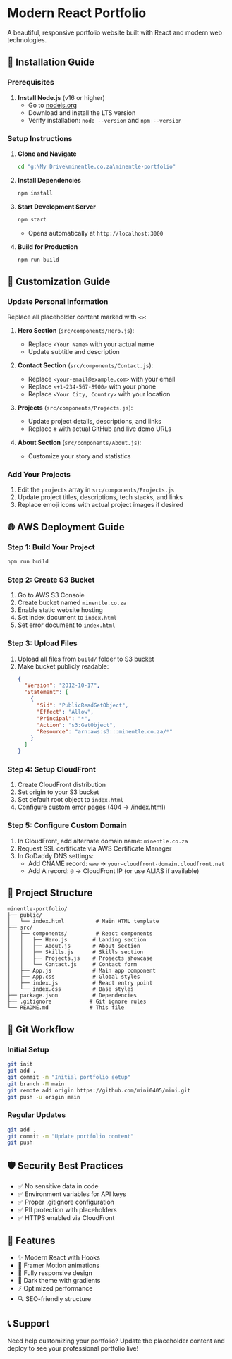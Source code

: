 # Modern React Portfolio

A beautiful, responsive portfolio website built with React and modern web technologies.

## 🚀 Installation Guide

### Prerequisites
1. **Install Node.js** (v16 or higher)
   - Go to [nodejs.org](https://nodejs.org/)
   - Download and install the LTS version
   - Verify installation: `node --version` and `npm --version`

### Setup Instructions

1. **Clone and Navigate**
   ```bash
   cd "g:\My Drive\minentle.co.za\minentle-portfolio"
   ```

2. **Install Dependencies**
   ```bash
   npm install
   ```

3. **Start Development Server**
   ```bash
   npm start
   ```
   - Opens automatically at `http://localhost:3000`

4. **Build for Production**
   ```bash
   npm run build
   ```

## 🎨 Customization Guide

### Update Personal Information
Replace all placeholder content marked with `<>`:

1. **Hero Section** (`src/components/Hero.js`):
   - Replace `<Your Name>` with your actual name
   - Update subtitle and description

2. **Contact Section** (`src/components/Contact.js`):
   - Replace `<your-email@example.com>` with your email
   - Replace `<+1-234-567-8900>` with your phone
   - Replace `<Your City, Country>` with your location

3. **Projects** (`src/components/Projects.js`):
   - Update project details, descriptions, and links
   - Replace `#` with actual GitHub and live demo URLs

4. **About Section** (`src/components/About.js`):
   - Customize your story and statistics

### Add Your Projects
1. Edit the `projects` array in `src/components/Projects.js`
2. Update project titles, descriptions, tech stacks, and links
3. Replace emoji icons with actual project images if desired

## 🌐 AWS Deployment Guide

### Step 1: Build Your Project
```bash
npm run build
```

### Step 2: Create S3 Bucket
1. Go to AWS S3 Console
2. Create bucket named `minentle.co.za`
3. Enable static website hosting
4. Set index document to `index.html`
5. Set error document to `index.html`

### Step 3: Upload Files
1. Upload all files from `build/` folder to S3 bucket
2. Make bucket publicly readable:
   ```json
   {
     "Version": "2012-10-17",
     "Statement": [
       {
         "Sid": "PublicReadGetObject",
         "Effect": "Allow",
         "Principal": "*",
         "Action": "s3:GetObject",
         "Resource": "arn:aws:s3:::minentle.co.za/*"
       }
     ]
   }
   ```

### Step 4: Setup CloudFront
1. Create CloudFront distribution
2. Set origin to your S3 bucket
3. Set default root object to `index.html`
4. Configure custom error pages (404 → /index.html)

### Step 5: Configure Custom Domain
1. In CloudFront, add alternate domain name: `minentle.co.za`
2. Request SSL certificate via AWS Certificate Manager
3. In GoDaddy DNS settings:
   - Add CNAME record: `www` → `your-cloudfront-domain.cloudfront.net`
   - Add A record: `@` → CloudFront IP (or use ALIAS if available)

## 📁 Project Structure
```
minentle-portfolio/
├── public/
│   └── index.html          # Main HTML template
├── src/
│   ├── components/         # React components
│   │   ├── Hero.js        # Landing section
│   │   ├── About.js       # About section
│   │   ├── Skills.js      # Skills section
│   │   ├── Projects.js    # Projects showcase
│   │   └── Contact.js     # Contact form
│   ├── App.js             # Main app component
│   ├── App.css            # Global styles
│   ├── index.js           # React entry point
│   └── index.css          # Base styles
├── package.json           # Dependencies
├── .gitignore            # Git ignore rules
└── README.md             # This file
```

## 🔧 Git Workflow

### Initial Setup
```bash
git init
git add .
git commit -m "Initial portfolio setup"
git branch -M main
git remote add origin https://github.com/mini0405/mini.git
git push -u origin main
```

### Regular Updates
```bash
git add .
git commit -m "Update portfolio content"
git push
```

## 🛡️ Security Best Practices

- ✅ No sensitive data in code
- ✅ Environment variables for API keys
- ✅ Proper .gitignore configuration
- ✅ PII protection with placeholders
- ✅ HTTPS enabled via CloudFront

## 🎯 Features

- ✨ Modern React with Hooks
- 🎨 Framer Motion animations
- 📱 Fully responsive design
- 🌙 Dark theme with gradients
- ⚡ Optimized performance
- 🔍 SEO-friendly structure

## 📞 Support

Need help customizing your portfolio? Update the placeholder content and deploy to see your professional portfolio live!